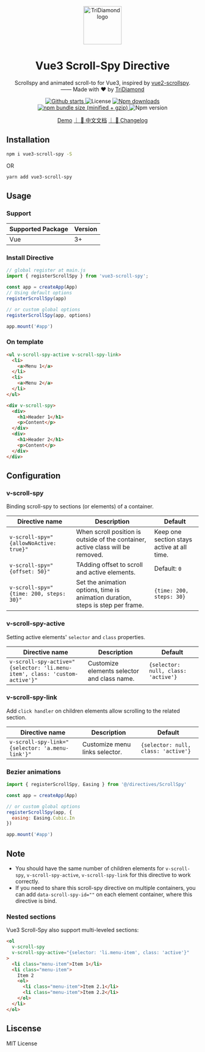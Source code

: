 <p align="center"><a href="https://tridiamond.tech" target="_blank" rel="noopener noreferrer"><img width="100" src="https://img-blog.csdnimg.cn/20200930013332450.png" alt="TriDiamond logo"></a></p>

<h1 align="center">Vue3 Scroll-Spy Directive</h1>

<div align="center">
  <p>Scrollspy and animated scroll-to for Vue3, inspired by <a href="https://github.com/ibufu/vue2-scrollspy">vue2-scrollspy</a>. <br>
  —— Made with ❤️ by <a href="https://github.com/TriDiamond">TriDiamond</a></p>

  <p align="center">
    <a href="https://github.com/TriDiamond/vue3-scroll-spy/stargazers">
      <img src="https://img.shields.io/github/stars/TriDiamond/vue3-scroll-spy.svg" alt="Github starts">
    </a>
    <a>
      <img src="https://img.shields.io/github/license/TriDiamond/vue3-scroll-spy.svg" alt="License">
    </a>
    <a href="https://www.npmjs.com/package/vue3-scroll-spy">
      <img src="https://img.shields.io/npm/dt/vue3-scroll-spy.svg" alt="Npm downloads">
    </a>
    <a href="https://www.npmjs.com/package/vue3-scroll-spy">
      <img src="https://img.shields.io/bundlephobia/minzip/vue3-scroll-spy.svg" alt="npm bundle size (minified + gzip)">
    </a>
    <a>
      <img src="https://img.shields.io/npm/v/vue3-scroll-spy.svg" alt="Npm version">
    </a>
  </p>

[Demo](https://tridiamond.github.io/vue3-scroll-spy/)
[｜ 📙 中文文档](https://github.com/TriDiamond/vue3-scroll-spy/blob/master/README_CN.md)
[｜ 📙 Changelog](https://github.com/TriDiamond/vue3-scroll-spy/blob/master/CHANGELOG.md)

</div>

## Installation

```bash
npm i vue3-scroll-spy -S
```

OR

```bash
yarn add vue3-scroll-spy
```

## Usage

### Support

| Supported Package | Version |
| ----------------- | ------- |
| Vue               | 3+      |

### Install Directive

```javascript
// global register at main.js
import { registerScrollSpy } from 'vue3-scroll-spy';

const app = createApp(App)
// Using default options
registerScrollSpy(app)

// or custom global options
registerScrollSpy(app, options)

app.mount('#app')
```

### On template

```html
<ul v-scroll-spy-active v-scroll-spy-link>
  <li>
    <a>Menu 1</a>
  </li>
  <li>
    <a>Menu 2</a>
  </li>
</ul>

<div v-scroll-spy>
  <div>
    <h1>Header 1</h1>
    <p>Content</p>
  </div>
  <div>
    <h1>Header 2</h1>
    <p>Content</p>
  </div>
</div>
```

## Configuration

### v-scroll-spy

Binding scroll-spy to sections (or elements) of a container.

| Directive name                          | Description                                                                     | Default                                    |
| --------------------------------------- | ------------------------------------------------------------------------------- | ------------------------------------------ |
| `v-scroll-spy="{allowNoActive: true}"`  | When scroll position is outside of the container, active class will be removed. | Keep one section stays active at all time. |
| `v-scroll-spy="{offset: 50}"`           | TAdding offset to scroll and active elements.                                   | Default: `0`                               |
| `v-scroll-spy="{time: 200, steps: 30}"` | Set the animation options, time is animation duration, steps is step per frame. | `{time: 200, steps: 30}`                   |

### v-scroll-spy-active

Setting active elements' `selector` and `class` properties.

| Directive name                                                             | Description                                 | Default                             |
| -------------------------------------------------------------------------- | ------------------------------------------- | ----------------------------------- |
| `v-scroll-spy-active="{selector: 'li.menu-item', class: 'custom-active'}"` | Customize elements selector and class name. | `{selector: null, class: 'active'}` |

### v-scroll-spy-link

Add `click handler` on children elements allow scrolling to the related section.

| Directive name                                  | Description                    | Default                             |
| ----------------------------------------------- | ------------------------------ | ----------------------------------- |
| `v-scroll-spy-link="{selector: 'a.menu-link'}"` | Customize menu links selector. | `{selector: null, class: 'active'}` |

### Bezier animations

```javascript
import { registerScrollSpy, Easing } from '@/directives/ScrollSpy'

const app = createApp(App)

// or custom global options
registerScrollSpy(app, {
  easing: Easing.Cubic.In
})

app.mount('#app')
```

## Note

- You should have the same number of children elements for `v-scroll-spy`, `v-scroll-spy-active`, `v-scroll-spy-link` for this directive to work correctly.
- If you need to share this scroll-spy directive on multiple containers, you can add `data-scroll-spy-id=""` on each element container, where this directive is bind.

### Nested sections

Vue3 Scroll-Spy also support multi-leveled sections:

```html
<ol
  v-scroll-spy
  v-scroll-spy-active="{selector: 'li.menu-item', class: 'active'}"
>
  <li class="menu-item">Item 1</li>
  <li class="menu-item">
    Item 2
    <ol>
      <li class="menu-item">Item 2.1</li>
      <li class="menu-item">Item 2.2</li>
    </ol>
  </li>
</ol>
```

## Liscense

MIT License
